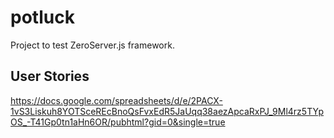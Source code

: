# potluck

Project to test ZeroServer.js framework.

## User Stories
https://docs.google.com/spreadsheets/d/e/2PACX-1vS3Liskuh8YOTSceREcBnoQsFvxEdR5JaUqq38aezApcaRxPJ_9Ml4rz5TYpOS_-T41Gp0tn1aHn6OR/pubhtml?gid=0&single=true

